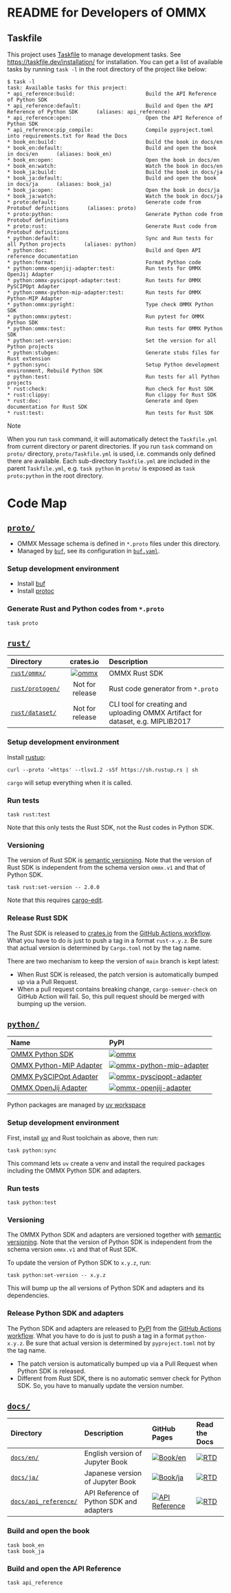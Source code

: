 README for Developers of OMMX
==============================

Taskfile
---------
This project uses [Taskfile](https://taskfile.dev/#/) to manage development tasks. See https://taskfile.dev/installation/ for installation.
You can get a list of available tasks by running `task -l` in the root directory of the project like below:

```text
$ task -l
task: Available tasks for this project:
* api_reference:build:                       Build the API Reference of Python SDK
* api_reference:default:                     Build and Open the API Reference of Python SDK      (aliases: api_reference)
* api_reference:open:                        Open the API Reference of Python SDK
* api_reference:pip_compile:                 Compile pyproject.toml into requirements.txt for Read the Docs
* book_en:build:                             Build the book in docs/en
* book_en:default:                           Build and open the book in docs/en      (aliases: book_en)
* book_en:open:                              Open the book in docs/en
* book_en:watch:                             Watch the book in docs/en
* book_ja:build:                             Build the book in docs/ja
* book_ja:default:                           Build and open the book in docs/ja      (aliases: book_ja)
* book_ja:open:                              Open the book in docs/ja
* book_ja:watch:                             Watch the book in docs/ja
* proto:default:                             Generate code from Protobuf definitions      (aliases: proto)
* proto:python:                              Generate Python code from Protobuf definitions
* proto:rust:                                Generate Rust code from Protobuf definitions
* python:default:                            Sync and Run tests for all Python projects      (aliases: python)
* python:doc:                                Build and Open API reference documentation
* python:format:                             Format Python code
* python:ommx-openjij-adapter:test:          Run tests for OMMX OpenJij Adapter
* python:ommx-pyscipopt-adapter:test:        Run tests for OMMX PySCIPOpt Adapter
* python:ommx-python-mip-adapter:test:       Run tests for OMMX Python-MIP Adapter
* python:ommx:pyright:                       Type check OMMX Python SDK
* python:ommx:pytest:                        Run pytest for OMMX Python SDK
* python:ommx:test:                          Run tests for OMMX Python SDK
* python:set-version:                        Set the version for all Python projects
* python:stubgen:                            Generate stubs files for Rust extension
* python:sync:                               Setup Python development environment, Rebuild Python SDK
* python:test:                               Run tests for all Python projects
* rust:check:                                Run check for Rust SDK
* rust:clippy:                               Run clippy for Rust SDK
* rust:doc:                                  Generate and Open documentation for Rust SDK
* rust:test:                                 Run tests for Rust SDK
```

> [!NOTE]
> When you run `task` command, it will automatically detect the `Taskfile.yml` from current directory or parent directories.
> If you run `task` command on `proto/` directory, `proto/Taskfile.yml` is used, i.e. commands only defined there are available.
> Each sub-directory `Taskfile.yml` are included in the parent `Taskfile.yml`,
> e.g. `task python` in `proto/` is exposed as `task proto:python` in the root directory.

Code Map
========

[`proto/`](./proto/)
--------------------
- OMMX Message schema is defined in `*.proto` files under this directory.
- Managed by [`buf`](https://buf.build/docs/introduction), see its configuration in [`buf.yaml`](./proto/buf.yaml).

### Setup development environment

- Install [buf](https://buf.build/docs/cli/installation/)
- Install [protoc](https://grpc.io/docs/protoc-installation/)

### Generate Rust and Python codes from `*.proto`

```shell
task proto
```

[`rust/`](./rust/)
-------------------

| Directory | crates.io | Description |
|:----------|:---------:|:------------|
| [`rust/ommx/`](./rust/ommx/) | [![ommx](https://img.shields.io/crates/v/ommx)](https://crates.io/crates/ommx) | OMMX Rust SDK |
| [`rust/protogen/`](./rust/protogen/) | Not for release | Rust code generator from `*.proto` |
| [`rust/dataset/`](./rust/dataset/) | Not for release | CLI tool for creating and uploading OMMX Artifact for dataset, e.g. MIPLIB2017 |

### Setup development environment

Install [rustup](https://www.rust-lang.org/tools/install):

```shell
curl --proto '=https' --tlsv1.2 -sSf https://sh.rustup.rs | sh
```

`cargo` will setup everything when it is called.

### Run tests

```shell
task rust:test
```

Note that this only tests the Rust SDK, not the Rust codes in Python SDK.

### Versioning

The version of Rust SDK is [semantic versioning](https://semver.org/).
Note that the version of Rust SDK is independent from the schema version `ommx.v1` and that of Python SDK.

```shell
task rust:set-version -- 2.0.0
```

Note that this requires [cargo-edit](https://github.com/killercup/cargo-edit).

### Release Rust SDK

The Rust SDK is released to [crates.io](https://crates.io/) from the [GitHub Actions workflow](https://github.com/Jij-Inc/ommx/actions/workflows/release_rust.yml). What you have to do is just to push a tag in a format `rust-x.y.z`. Be sure that actual version is determined by `Cargo.toml` not by the tag name.

There are two mechanism to keep the version of `main` branch is kept latest:

- When Rust SDK is released, the patch version is automatically bumped up via a Pull Request.
- When a pull request contains breaking change, `cargo-semver-check` on GitHub Action will fail. So, this pull request should be merged with bumping up the version.

[`python/`](./python/)
----------------------

| Name | PyPI |
|:---- |:---- |
| [OMMX Python SDK](./python/ommx) | [![ommx](https://img.shields.io/pypi/v/ommx)](https://pypi.org/project/ommx/) |
| [OMMX Python-MIP Adapter](./python/ommx-python-mip-adapter) | [![ommx-python-mip-adapter](https://img.shields.io/pypi/v/ommx-python-mip-adapter)](https://pypi.org/project/ommx-python-mip-adapter/) |
| [OMMX PySCIPOpt Adapter](./python/ommx-pyscipopt-adapter) | [![ommx-pyscipopt-adapter](https://img.shields.io/pypi/v/ommx-pyscipopt-adapter)](https://pypi.org/project/ommx-pyscipopt-adapter/) |
| [OMMX OpenJij Adapter](./python/ommx-openjij-adapter) | [![ommx-openjij-adapter](https://img.shields.io/pypi/v/ommx-openjij-adapter)](https://pypi.org/project/ommx-openjij-adapter/) |

Python packages are managed by [uv workspace](https://docs.astral.sh/uv/concepts/projects/workspaces/)

### Setup development environment

First, install [uv](https://docs.astral.sh/uv/getting-started/installation/) and Rust toolchain as above, then run:

```shell
task python:sync
```

This command lets `uv` create a venv and install the required packages including the OMMX Python SDK and adapters.

### Run tests

```shell
task python:test
```

### Versioning

The OMMX Python SDK and adapters are versioned together with [semantic versioning](https://semver.org/).
Note that the version of Python SDK is independent from the schema version `ommx.v1` and that of Rust SDK.

To update the version of Python SDK to `x.y.z`, run:

```shell
task python:set-version -- x.y.z
```

This will bump up the all versions of Python SDK and adapters and its dependencies.

### Release Python SDK and adapters

The Python SDK and adapters are released to [PyPI](https://pypi.org/) from the [GitHub Actions workflow](https://github.com/Jij-Inc/ommx/actions/workflows/release_python.yml). What you have to do is just to push a tag in a format `python-x.y.z`. Be sure that actual version is determined by `pyproject.toml` not by the tag name.

- The patch version is automatically bumped up via a Pull Request when Python SDK is released.
- Different from Rust SDK, there is no automatic semver check for Python SDK. So, you have to manually update the version number.

[`docs/`](./docs/)
-------------------

| Directory | Description | GitHub Pages  | Read the Docs |
|:----------|:------------|:--------------|:--------------|
| [`docs/en/`](./docs/en/) | English version of Jupyter Book | [![Book/en](https://img.shields.io/badge/Book-English-blue)](https://jij-inc.github.io/ommx/en) | [![RTD](https://readthedocs.org/projects/ommx-en-book/badge/?version=latest)](https://ommx-en-book.readthedocs.io/en/latest/?badge=latest) |
| [`docs/ja/`](./docs/ja/) | Japanese version of Jupyter Book | [![Book/ja](https://img.shields.io/badge/Book-日本語-blue)](https://jij-inc.github.io/ommx/ja) | [![RTD](https://readthedocs.org/projects/ommx-ja-book/badge/?version=latest)](https://ommx-ja-book.readthedocs.io/ja/latest/?badge=latest) |
| [`docs/api_reference/`](./docs/api_reference/) | API Reference of Python SDK and adapters | [![API Reference](https://img.shields.io/badge/API%20Reference-main-blue)](https://jij-inc.github.io/ommx/python/ommx/autoapi/index.html) | [![RTD](https://readthedocs.org/projects/ommx/badge/?version=latest)](https://ommx.readthedocs.io/en/latest/?badge=latest) |

### Build and open the book

```shell
task book_en
task book_ja
```

### Build and open the API Reference

```shell
task api_reference
```
